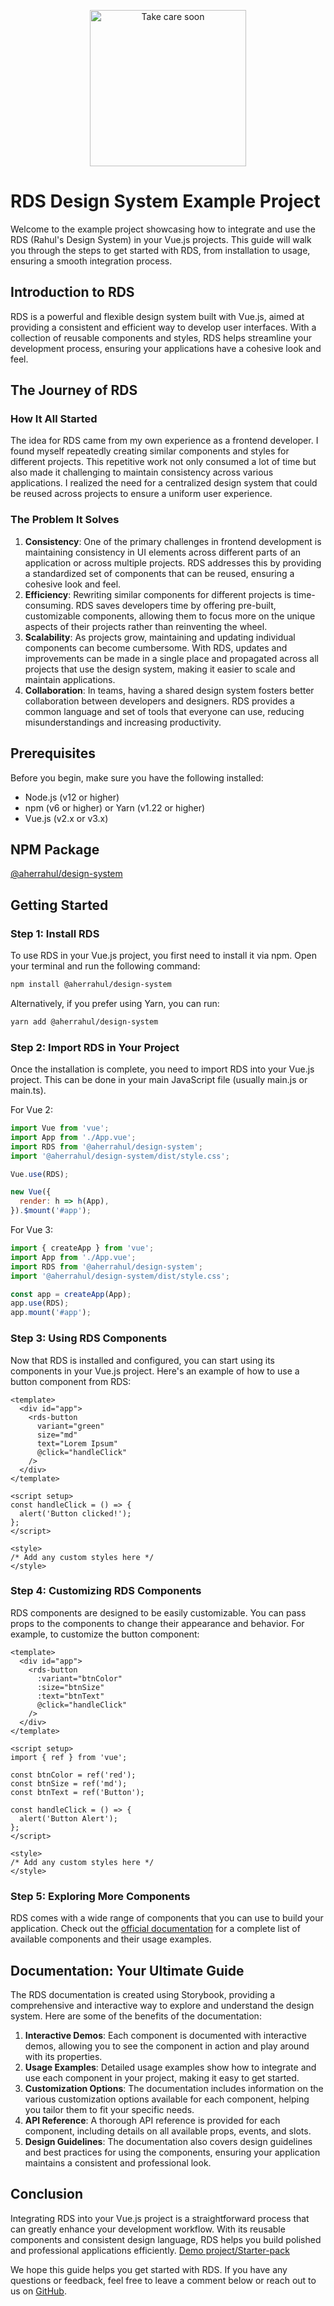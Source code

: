<p align="center">
 <a href="https://rahulaher.netlify.app">
  <img src="https://rahulaher.netlify.app/img/logo/glyph-black-colored.svg" alt="Take care soon" width="250" />
 </a>
</p>


# RDS Design System Example Project

Welcome to the example project showcasing how to integrate and use the RDS (Rahul's Design System) in your Vue.js projects. This guide will walk you through the steps to get started with RDS, from installation to usage, ensuring a smooth integration process.

## Introduction to RDS

RDS is a powerful and flexible design system built with Vue.js, aimed at providing a consistent and efficient way to develop user interfaces. With a collection of reusable components and styles, RDS helps streamline your development process, ensuring your applications have a cohesive look and feel.

## The Journey of RDS

### How It All Started

The idea for RDS came from my own experience as a frontend developer. I found myself repeatedly creating similar components and styles for different projects. This repetitive work not only consumed a lot of time but also made it challenging to maintain consistency across various applications. I realized the need for a centralized design system that could be reused across projects to ensure a uniform user experience.

### The Problem It Solves

1. **Consistency**: One of the primary challenges in frontend development is maintaining consistency in UI elements across different parts of an application or across multiple projects. RDS addresses this by providing a standardized set of components that can be reused, ensuring a cohesive look and feel.
2. **Efficiency**: Rewriting similar components for different projects is time-consuming. RDS saves developers time by offering pre-built, customizable components, allowing them to focus more on the unique aspects of their projects rather than reinventing the wheel.
3. **Scalability**: As projects grow, maintaining and updating individual components can become cumbersome. With RDS, updates and improvements can be made in a single place and propagated across all projects that use the design system, making it easier to scale and maintain applications.
4. **Collaboration**: In teams, having a shared design system fosters better collaboration between developers and designers. RDS provides a common language and set of tools that everyone can use, reducing misunderstandings and increasing productivity.

## Prerequisites

Before you begin, make sure you have the following installed:

- Node.js (v12 or higher)
- npm (v6 or higher) or Yarn (v1.22 or higher)
- Vue.js (v2.x or v3.x)

## NPM Package

[@aherrahul/design-system](https://www.npmjs.com/package/@aherrahul/design-system)

## Getting Started

### Step 1: Install RDS

To use RDS in your Vue.js project, you first need to install it via npm. Open your terminal and run the following command:

```bash
npm install @aherrahul/design-system
```

Alternatively, if you prefer using Yarn, you can run:

```bash
yarn add @aherrahul/design-system
```

### Step 2: Import RDS in Your Project

Once the installation is complete, you need to import RDS into your Vue.js project. This can be done in your main JavaScript file (usually main.js or main.ts).

For Vue 2:

```javascript
import Vue from 'vue';
import App from './App.vue';
import RDS from '@aherrahul/design-system';
import '@aherrahul/design-system/dist/style.css';

Vue.use(RDS);

new Vue({
  render: h => h(App),
}).$mount('#app');
```

For Vue 3:

```javascript
import { createApp } from 'vue';
import App from './App.vue';
import RDS from '@aherrahul/design-system';
import '@aherrahul/design-system/dist/style.css';

const app = createApp(App);
app.use(RDS);
app.mount('#app');
```

### Step 3: Using RDS Components

Now that RDS is installed and configured, you can start using its components in your Vue.js project. Here's an example of how to use a button component from RDS:

```vue
<template>
  <div id="app">
    <rds-button
      variant="green"
      size="md"
      text="Lorem Ipsum"
      @click="handleClick"
    />
  </div>
</template>

<script setup>
const handleClick = () => {
  alert('Button clicked!');
};
</script>

<style>
/* Add any custom styles here */
</style>
```

### Step 4: Customizing RDS Components

RDS components are designed to be easily customizable. You can pass props to the components to change their appearance and behavior. For example, to customize the button component:

```vue
<template>
  <div id="app">
    <rds-button
      :variant="btnColor"
      :size="btnSize"
      :text="btnText"
      @click="handleClick"
    />
  </div>
</template>

<script setup>
import { ref } from 'vue';

const btnColor = ref('red');
const btnSize = ref('md');
const btnText = ref('Button');

const handleClick = () => {
  alert('Button Alert');
};
</script>

<style>
/* Add any custom styles here */
</style>
```

### Step 5: Exploring More Components

RDS comes with a wide range of components that you can use to build your application. Check out the [official documentation](https://rds-design-system.netlify.app/) for a complete list of available components and their usage examples.

## Documentation: Your Ultimate Guide

The RDS documentation is created using Storybook, providing a comprehensive and interactive way to explore and understand the design system. Here are some of the benefits of the documentation:

1. **Interactive Demos**: Each component is documented with interactive demos, allowing you to see the component in action and play around with its properties.
2. **Usage Examples**: Detailed usage examples show how to integrate and use each component in your project, making it easy to get started.
3. **Customization Options**: The documentation includes information on the various customization options available for each component, helping you tailor them to fit your specific needs.
4. **API Reference**: A thorough API reference is provided for each component, including details on all available props, events, and slots.
5. **Design Guidelines**: The documentation also covers design guidelines and best practices for using the components, ensuring your application maintains a consistent and professional look.

## Conclusion

Integrating RDS into your Vue.js project is a straightforward process that can greatly enhance your development workflow. With its reusable components and consistent design language, RDS helps you build polished and professional applications efficiently. [Demo project/Starter-pack](https://github.com/AherRahul/RDS-design-system-example)

We hope this guide helps you get started with RDS. If you have any questions or feedback, feel free to leave a comment below or reach out to us on [GitHub](https://github.com/AherRahul/design-system).
